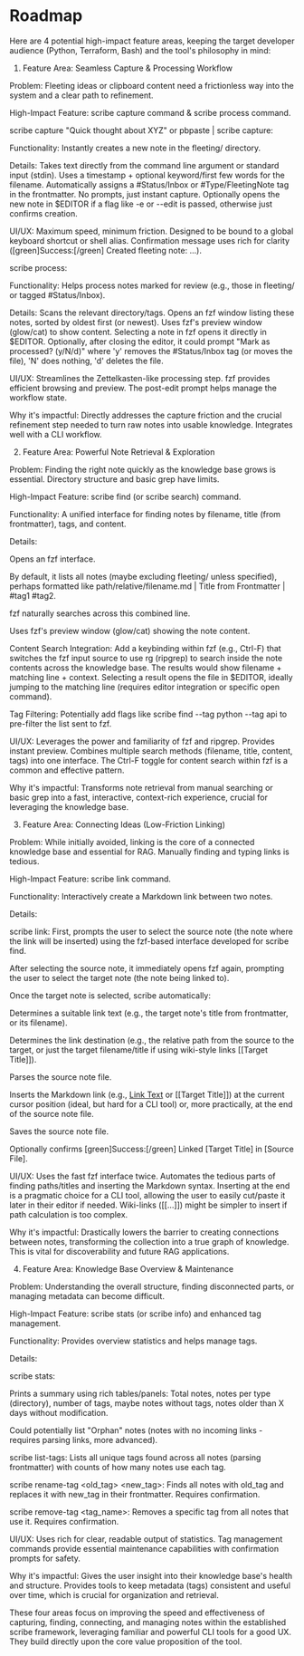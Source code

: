# Roadmap

Here are 4 potential high-impact feature areas, keeping the target developer audience (Python, Terraform, Bash) and the tool's philosophy in mind:

1. Feature Area: Seamless Capture & Processing Workflow

Problem: Fleeting ideas or clipboard content need a frictionless way into the system and a clear path to refinement.

High-Impact Feature: scribe capture command & scribe process command.

scribe capture "Quick thought about XYZ" or pbpaste | scribe capture:

Functionality: Instantly creates a new note in the fleeting/ directory.

Details: Takes text directly from the command line argument or standard input (stdin). Uses a timestamp + optional keyword/first few words for the filename. Automatically assigns a #Status/Inbox or #Type/FleetingNote tag in the frontmatter. No prompts, just instant capture. Optionally opens the new note in $EDITOR if a flag like -e or --edit is passed, otherwise just confirms creation.

UI/UX: Maximum speed, minimum friction. Designed to be bound to a global keyboard shortcut or shell alias. Confirmation message uses rich for clarity ([green]Success:[/green] Created fleeting note: ...).

scribe process:

Functionality: Helps process notes marked for review (e.g., those in fleeting/ or tagged #Status/Inbox).

Details: Scans the relevant directory/tags. Opens an fzf window listing these notes, sorted by oldest first (or newest). Uses fzf's preview window (glow/cat) to show content. Selecting a note in fzf opens it directly in $EDITOR. Optionally, after closing the editor, it could prompt "Mark as processed? (y/N/d)" where 'y' removes the #Status/Inbox tag (or moves the file), 'N' does nothing, 'd' deletes the file.

UI/UX: Streamlines the Zettelkasten-like processing step. fzf provides efficient browsing and preview. The post-edit prompt helps manage the workflow state.

Why it's impactful: Directly addresses the capture friction and the crucial refinement step needed to turn raw notes into usable knowledge. Integrates well with a CLI workflow.

2. Feature Area: Powerful Note Retrieval & Exploration

Problem: Finding the right note quickly as the knowledge base grows is essential. Directory structure and basic grep have limits.

High-Impact Feature: scribe find (or scribe search) command.

Functionality: A unified interface for finding notes by filename, title (from frontmatter), tags, and content.

Details:

Opens an fzf interface.

By default, it lists all notes (maybe excluding fleeting/ unless specified), perhaps formatted like path/relative/filename.md | Title from Frontmatter | #tag1 #tag2.

fzf naturally searches across this combined line.

Uses fzf's preview window (glow/cat) showing the note content.

Content Search Integration: Add a keybinding within fzf (e.g., Ctrl-F) that switches the fzf input source to use rg (ripgrep) to search inside the note contents across the knowledge base. The results would show filename + matching line + context. Selecting a result opens the file in $EDITOR, ideally jumping to the matching line (requires editor integration or specific open command).

Tag Filtering: Potentially add flags like scribe find --tag python --tag api to pre-filter the list sent to fzf.

UI/UX: Leverages the power and familiarity of fzf and ripgrep. Provides instant preview. Combines multiple search methods (filename, title, content, tags) into one interface. The Ctrl-F toggle for content search within fzf is a common and effective pattern.

Why it's impactful: Transforms note retrieval from manual searching or basic grep into a fast, interactive, context-rich experience, crucial for leveraging the knowledge base.

3. Feature Area: Connecting Ideas (Low-Friction Linking)

Problem: While initially avoided, linking is the core of a connected knowledge base and essential for RAG. Manually finding and typing links is tedious.

High-Impact Feature: scribe link command.

Functionality: Interactively create a Markdown link between two notes.

Details:

scribe link: First, prompts the user to select the source note (the note where the link will be inserted) using the fzf-based interface developed for scribe find.

After selecting the source note, it immediately opens fzf again, prompting the user to select the target note (the note being linked to).

Once the target note is selected, scribe automatically:

Determines a suitable link text (e.g., the target note's title from frontmatter, or its filename).

Determines the link destination (e.g., the relative path from the source to the target, or just the target filename/title if using wiki-style links [[Target Title]]).

Parses the source note file.

Inserts the Markdown link (e.g., [Link Text](relative/path/target.md) or [[Target Title]]) at the current cursor position (ideal, but hard for a CLI tool) or, more practically, at the end of the source note file.

Saves the source note file.

Optionally confirms [green]Success:[/green] Linked [Target Title] in [Source File].

UI/UX: Uses the fast fzf interface twice. Automates the tedious parts of finding paths/titles and inserting the Markdown syntax. Inserting at the end is a pragmatic choice for a CLI tool, allowing the user to easily cut/paste it later in their editor if needed. Wiki-links ([[...]]) might be simpler to insert if path calculation is too complex.

Why it's impactful: Drastically lowers the barrier to creating connections between notes, transforming the collection into a true graph of knowledge. This is vital for discoverability and future RAG applications.

4. Feature Area: Knowledge Base Overview & Maintenance

Problem: Understanding the overall structure, finding disconnected parts, or managing metadata can become difficult.

High-Impact Feature: scribe stats (or scribe info) and enhanced tag management.

Functionality: Provides overview statistics and helps manage tags.

Details:

scribe stats:

Prints a summary using rich tables/panels: Total notes, notes per type (directory), number of tags, maybe notes without tags, notes older than X days without modification.

Could potentially list "Orphan" notes (notes with no incoming links - requires parsing links, more advanced).

scribe list-tags: Lists all unique tags found across all notes (parsing frontmatter) with counts of how many notes use each tag.

scribe rename-tag <old_tag> <new_tag>: Finds all notes with old_tag and replaces it with new_tag in their frontmatter. Requires confirmation.

scribe remove-tag <tag_name>: Removes a specific tag from all notes that use it. Requires confirmation.

UI/UX: Uses rich for clear, readable output of statistics. Tag management commands provide essential maintenance capabilities with confirmation prompts for safety.

Why it's impactful: Gives the user insight into their knowledge base's health and structure. Provides tools to keep metadata (tags) consistent and useful over time, which is crucial for organization and retrieval.

These four areas focus on improving the speed and effectiveness of capturing, finding, connecting, and managing notes within the established scribe framework, leveraging familiar and powerful CLI tools for a good UX. They build directly upon the core value proposition of the tool.
